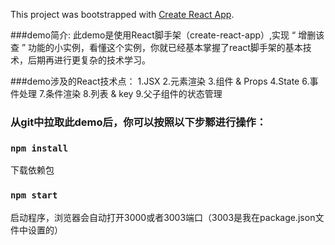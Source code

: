 This project was bootstrapped with [Create React App](https://github.com/facebook/create-react-app).

###demo简介:
此demo是使用React脚手架（create-react-app）,实现 “ 增删该查 ” 功能的小实例，看懂这个实例，你就已经基本掌握了react脚手架的基本技术，后期再进行更复杂的技术学习。




###demo涉及的React技术点：
1.JSX
2.元素渲染
3.组件 & Props
4.State
6.事件处理
7.条件渲染
8.列表 & key
9.父子组件的状态管理



### 从git中拉取此demo后，你可以按照以下步鄹进行操作：

### `npm install`
下载依赖包

### `npm start`
启动程序，浏览器会自动打开3000或者3003端口（3003是我在package.json文件中设置的）



